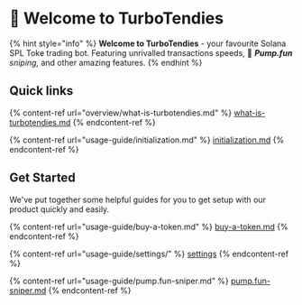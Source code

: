 # 🍗 Welcome to TurboTendies

{% hint style="info" %}
**Welcome to TurboTendies** - your favourite Solana SPL Toke trading bot. Featuring unrivalled transactions speeds, 💊 _**Pump.fun** sniping,_ and other amazing features.
{% endhint %}

## Quick links

{% content-ref url="overview/what-is-turbotendies.md" %}
[what-is-turbotendies.md](overview/what-is-turbotendies.md)
{% endcontent-ref %}

{% content-ref url="usage-guide/initialization.md" %}
[initialization.md](usage-guide/initialization.md)
{% endcontent-ref %}

## Get Started

We've put together some helpful guides for you to get setup with our product quickly and easily.

{% content-ref url="usage-guide/buy-a-token.md" %}
[buy-a-token.md](usage-guide/buy-a-token.md)
{% endcontent-ref %}

{% content-ref url="usage-guide/settings/" %}
[settings](usage-guide/settings/)
{% endcontent-ref %}

{% content-ref url="usage-guide/pump.fun-sniper.md" %}
[pump.fun-sniper.md](usage-guide/pump.fun-sniper.md)
{% endcontent-ref %}
